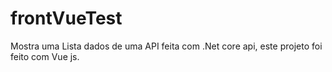 # frontVueTest
Mostra uma Lista dados de uma API feita com .Net core api, este projeto foi feito com Vue js.
